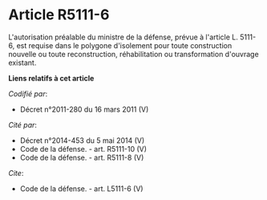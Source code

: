# Article R5111-6

L'autorisation préalable du ministre de la défense, prévue à l'article L. 5111-6, est requise dans le polygone d'isolement
pour toute construction nouvelle ou toute reconstruction, réhabilitation ou transformation d'ouvrage existant.

**Liens relatifs à cet article**

_Codifié par_:

  - Décret n°2011-280 du 16 mars 2011 (V)

_Cité par_:

  - Décret n°2014-453 du 5 mai 2014 (V)
  - Code de la défense. - art. R5111-10 (V)
  - Code de la défense. - art. R5111-8 (V)

_Cite_:

  - Code de la défense. - art. L5111-6 (V)
